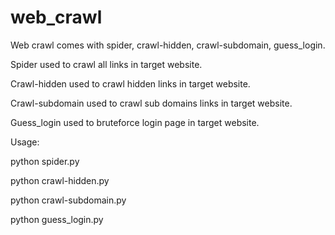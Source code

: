 # web_crawl

Web crawl comes with spider, crawl-hidden, crawl-subdomain, guess_login.

Spider used to crawl all links in target website.

Crawl-hidden used to crawl hidden links in target website.

Crawl-subdomain used to crawl sub domains links in target website.

Guess_login used to bruteforce login page in target website.

Usage:

python spider.py

python crawl-hidden.py

python crawl-subdomain.py

python guess_login.py
